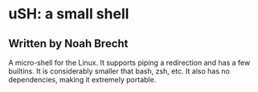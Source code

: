 # uSH: a small shell
## Written by Noah Brecht

A micro-shell for the Linux. It supports piping a redirection and has a few builtins. It is considerably smaller that bash, zsh, etc.
It also has no dependencies, making it extremely portable.
